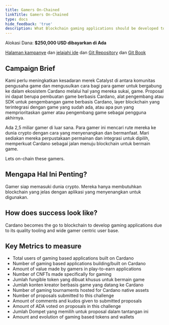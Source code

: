 ```yaml
---
title: Gamers On-Chained
linkTitle: Gamers On-Chained
type: docs
hide_feedback: 'true'
description: What Blockchain gaming applications should be developed to achieve mass adoption of Cardano?
---
```


Alokasi Dana: **$250,000 USD dibayarkan di Ada**

[Halaman kampanye](https://cardano.ideascale.com/a/campaign-home/26241) dan [jelajahi ide](https://cardano.ideascale.com/a/ideas/top/campaign-filter/byids/campaigns/26241/stage/unspecified) dan [Git Repository](https://github.com/Catalyst-Challenges/F7-Gamers-On-Chained) dan [Git Book](https://quality-assurance-dao.gitbook.io/catalyst-fund-7-challenges/fund-7/gamers-on-chained)

## Campaign Brief

Kami perlu meningkatkan kesadaran merek Catalyst di antara komunitas pengusaha game dan mengusulkan cara bagi para gamer untuk bergabung ke dalam ekosistem Cardano melalui hal yang mereka sukai, game. Proposal ini dapat berupa pembuatan game berbasis Cardano, alat pengembang atau SDK untuk pengembangan game berbasis Cardano, layer blockchain yang terintegrasi dengan game yang sudah ada, atau apa pun yang memprioritaskan gamer atau pengembang game sebagai pengguna akhirnya.

Ada 2,5 miliar gamer di luar sana. Para gamer ini mencari rute mereka ke dunia crypto dengan cara yang menyenangkan dan bermanfaat. Mari sediakan mereka perpustakaan permainan dan integrasi untuk dipilih, memperkuat Cardano sebagai jalan menuju blockchain untuk bermain game.

Lets on-chain these gamers.

## Mengapa Hal Ini Penting?

Gamer siap memasuki dunia crypto. Mereka hanya membutuhkan blockchain yang jelas dengan aplikasi yang menyenangkan untuk digunakan.

## How does success look like?

Cardano becomes the go to blockchain to develop gaming applications due to its quality tooling and wide gamer centric user base.

## Key Metrics to measure

- Total users of gaming based applications built on Cardano
- Number of gaming based applications building/built on Cardano
- Amount of value made by gamers in play-to-earn applications
- Number of CNFTs made specifically for gaming
- Jumlah fungible token yang dibuat khusus untuk bermain game
- Jumlah konten kreator berbasis game yang datang ke Cardano
- Number of gaming tournaments hosted for Cardano native assets
- Number of proposals submitted to this challenge
- Amount of comments and kudos given to submitted proposals
- Amount of ADA voted on proposals in this challenge
- Jumlah Dompet yang memilih untuk proposal dalam tantangan ini
- Amount and evolution of gaming based tokens and wallets

